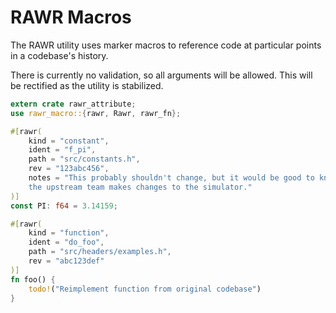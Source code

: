 # RAWR Macros
The RAWR utility uses marker macros to reference code at particular points in
a codebase's history.

There is currently no validation, so all arguments will be allowed. This will be
rectified as the utility is stabilized.

```rust
extern crate rawr_attribute;
use rawr_macro::{rawr, Rawr, rawr_fn};

#[rawr(
    kind = "constant",
    ident = "f_pi",
    path = "src/constants.h",
    rev = "123abc456",
    notes = "This probably shouldn't change, but it would be good to know if \
    the upstream team makes changes to the simulator."
)]
const PI: f64 = 3.14159;

#[rawr(
    kind = "function",
    ident = "do_foo",
    path = "src/headers/examples.h",
    rev = "abc123def"
)]
fn foo() {
    todo!("Reimplement function from original codebase")
}
```
